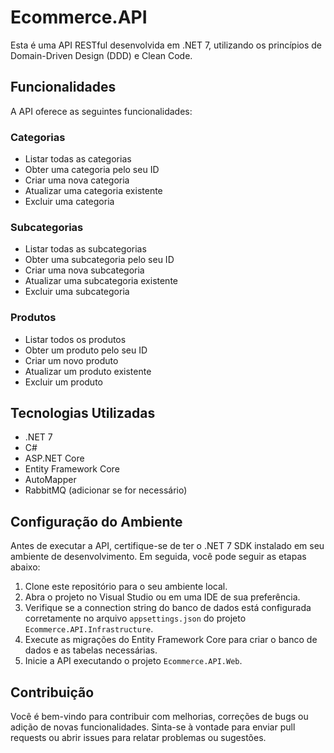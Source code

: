 # Ecommerce.API

Esta é uma API RESTful desenvolvida em .NET 7, utilizando os princípios de Domain-Driven Design (DDD) e Clean Code.

## Funcionalidades

A API oferece as seguintes funcionalidades:

### Categorias

- Listar todas as categorias
- Obter uma categoria pelo seu ID
- Criar uma nova categoria
- Atualizar uma categoria existente
- Excluir uma categoria

### Subcategorias

- Listar todas as subcategorias
- Obter uma subcategoria pelo seu ID
- Criar uma nova subcategoria
- Atualizar uma subcategoria existente
- Excluir uma subcategoria

### Produtos

- Listar todos os produtos
- Obter um produto pelo seu ID
- Criar um novo produto
- Atualizar um produto existente
- Excluir um produto

## Tecnologias Utilizadas

- .NET 7
- C#
- ASP.NET Core
- Entity Framework Core
- AutoMapper
- RabbitMQ (adicionar se for necessário)

## Configuração do Ambiente

Antes de executar a API, certifique-se de ter o .NET 7 SDK instalado em seu ambiente de desenvolvimento. Em seguida, você pode seguir as etapas abaixo:

1. Clone este repositório para o seu ambiente local.
2. Abra o projeto no Visual Studio ou em uma IDE de sua preferência.
3. Verifique se a connection string do banco de dados está configurada corretamente no arquivo `appsettings.json` do projeto `Ecommerce.API.Infrastructure`.
4. Execute as migrações do Entity Framework Core para criar o banco de dados e as tabelas necessárias.
5. Inicie a API executando o projeto `Ecommerce.API.Web`.

## Contribuição

Você é bem-vindo para contribuir com melhorias, correções de bugs ou adição de novas funcionalidades. Sinta-se à vontade para enviar pull requests ou abrir issues para relatar problemas ou sugestões.

